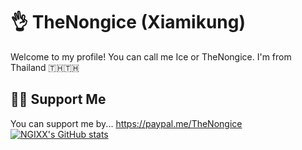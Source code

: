 # 👌 TheNongice (Xiamikung)
Welcome to my profile! You can call me Ice or TheNongice.
I'm from Thailand 🇹🇭🇹🇭
##  👨‍💻 Support Me
You can support me by...
https://paypal.me/TheNongice
[![NGIXX's GitHub stats](https://github-readme-stats.vercel.app/api?username=TheNongice)](https://github.com/anuraghazra/github-readme-stats)

